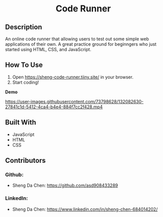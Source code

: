 # <p style="text-align: center;"> **Code Runner** </p>

## **Description**
<p> An online code runner that allowing users to test out some simple web applications of their own. A great practice ground for beginngers who just started using HTML, CSS, and JavaScript.</p>

## **How To Use**
1. Open https://sheng-code-runner.tiiny.site/ in your browser.
2. Start coding!



**Demo**

https://user-images.githubusercontent.com/73798628/132082630-27841c1d-5412-4ca4-b4e4-884f7cc2f428.mp4



## **Built With**
* JavaScript
* HTML
* CSS

## **Contributors**
### Github:
* Sheng Da Chen: https://github.com/asd908433289

### LinkedIn:
* Sheng Da Chen: https://www.linkedin.com/in/sheng-chen-684014202/
